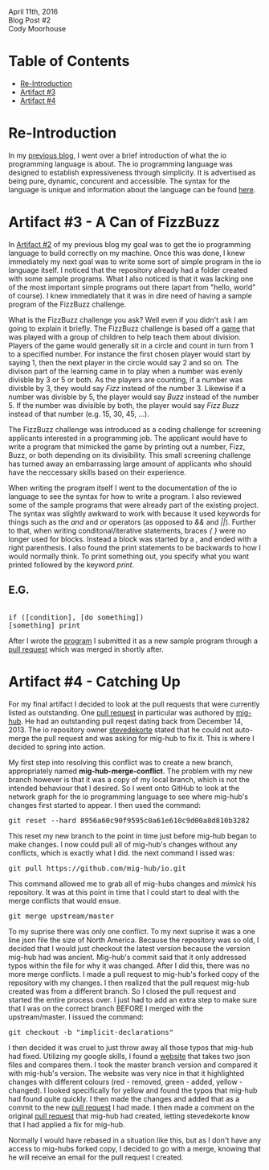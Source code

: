 April 11th, 2016 <br>
Blog Post #2 <br>
Cody Moorhouse <br>

Table of Contents
=================
 - [Re-Introduction](#re-introduction)
 - [Artifact #3](#artifact-3---a-can-of-fizzbuzz)
 - [Artifact #4](#artifact-4---catching-up)

Re-Introduction
===============

In my [previous blog](/blog1.md#introduction), I went over a brief
introduction of what the io programming language is about. The io programming
language was designed to establish expressiveness through simplicity. It is
advertised as being pure, dynamic, concurent and accessible. The syntax for
the language is unique and information about the language can be found
[here](http://iolanguage.org/about.html).

Artifact #3 - A Can of FizzBuzz
===============================
In [Artifact #2](/blog1.md#artifact-2---resuming-the-adventure) of my previous
blog my goal was to get the io programming language to build correctly on my
machine. Once this was done, I knew immediately my next goal was to write some
sort of simple program in the io language itself. I noticed that the
repository already had a folder created with some sample programs. What I also
noticed is that it was lacking one of the most important simple programs out
there (apart from "hello, world" of course). I knew immediately that it was in
dire need of having a sample program of the FizzBuzz challenge.

What is the FizzBuzz challenge you ask? Well even if you didn't ask I am going
to explain it briefly. The FizzBuzz challenge is based off a
[game](https://en.wikipedia.org/wiki/Fizz_buzz) that was played with a group
of children to help teach them about division. Players of the game would
generally sit in a circle and count in turn from 1 to a specified number. For
instance the first chosen player would start by saying 1, then the next player
in the circle would say 2 and so on. The divison part of the learning came in
to play when a number was evenly divisble by 3 or 5 or both. As the players
are counting, if a number was divisble by 3, they would say <i>Fizz</i>
instead of the number 3. Likewise if a number was divisble by 5, the player
would say <i>Buzz</i> instead of the number 5. If the number was divisible by
both, the player would say <i>Fizz Buzz</i> instead of that number (e.g. 15,
30, 45, ...).

The FizzBuzz challenge was introduced as a coding challenge for screening
applicants interested in a programming job. The applicant would have to write
a program that mimicked the game by printing out a number, Fizz, Buzz, or both
depending on its divisibility. This small screening challenge has turned away
an embarrassing large amount of applicants who should have the neccessary
skills based on their experience. 

When writing the program itself I went to the documentation of the io
language to see the syntax for how to write a program. I also reviewed some of
the sample programs that were already part of the existing project. The syntax
was slightly awkward to work with because it used keywords for things such as
the <i>and</i> and <i>or</i> operators (as opposed to <i>&&</i> and
<i>||</i>). Further to that, when writing conditonal/iterative statements,
braces <i>{ }</i> were no longer used for blocks. Instead a block was started
by a <i>,</i> and ended with a right parenthesis. I also found the print
statements to be backwards to how I would normally think. To print something
out, you specify what you want printed followed by the keyword <i>print</i>.

E.G.
----
<pre> 
if ([condition], [do something]) 
[something] print
</pre>

After I wrote the [program](/samples/misc/FizzBuzz.io) I submitted it as a new
sample program through a [pull
request](https://github.com/stevedekorte/io/pull/330) which was merged in
shortly after.

Artifact #4 - Catching Up
=========================
For my final artifact I decided to look at the pull requests that were
currently listed as outstanding. One [pull
request](https://github.com/stevedekorte/io/pull/262) in particular was
authored by [mig-hub](https://github.com/mig-hub). He had an outstanding pull
reqest dating back from December 14, 2013. The io repository owner
[stevedekorte](https://github.com/stevedekorte) stated that he could not
auto-merge the pull request and was asking for mig-hub to fix it. This is
where I decided to spring into action.

My first step into resolving this conflict was to create a new branch,
appropriately named <b>mig-hub-merge-conflict</b>. The problem with my new
branch however is that it was a copy of my local branch, which is not the
intended behaviour that I desired. So I went onto GitHub to look at the
network graph for the io programming language to see where mig-hub's changes
first started to appear. I then used the command:

<pre>git reset --hard 8956a60c90f9595c0a61e610c9d00a8d810b3282</pre>

This reset my new branch to the point in time just before mig-hub began to
make changes. I now could pull all of mig-hub's changes without any conflicts,
which is exactly what I did. the next command I issed was:

<pre>git pull https://github.com/mig-hub/io.git</pre>

This command allowed me to grab all of mig-hubs changes and <i>mimick</i> his
repository. It was at this point in time that I could start to deal with the
merge conflicts that would ensue. 

<pre>git merge upstream/master</pre>

To my suprise there was only one conflict. To my next suprise it was a one
line json file the size of North America. Because the repository was so old, I
decided that I would just checkout the latest version because the version
mig-hub had was ancient. Mig-hub's commit said that it only addressed typos
within the file for why it was changed. After I did this, there was no more
merge conflicts. I made a pull request to mig-hub's forked copy of the
repository with my changes. I then realized that the pull request mig-hub
created was from a different branch. So I closed the pull request and started
the entire process over. I just had to add an extra step to make sure that I
was on the correct branch BEFORE I merged with the upstream/master. I issued
the command:

<pre>git checkout -b "implicit-declarations"</pre> 

I then decided it was cruel to just throw away all those typos that mig-hub
had fixed. Utilizing my google skills, I found a
[website](http://tlrobinson.net/projects/javascript-fun/jsondiff/) that takes
two json files and compares them. I took the master branch version and
compared it with mig-hub's version. The website was very nice in that it
highlighted changes with different colours (red - removed, green - added,
yellow - changed). I looked specifically for yellow and found the typos that
mig-hub had found quite quickly. I then made the changes and added that as a
commit to the new [pull request](https://github.com/mig-hub/io/pull/2) I had
made. I then made a comment on the original [pull
request](https://github.com/stevedekorte/io/pull/262) that mig-hub had
created, letting stevedekorte know that I had applied a fix for
mig-hub. 

Normally I would have rebased in a situation like this, but as I
don't have any access to mig-hubs forked copy, I decided to go with a merge,
knowing that he will receive an email for the pull request I created.
